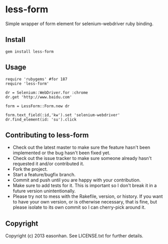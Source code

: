 less-form
====================

Simple wrapper of form element for selenium-webdriver ruby binding.

Install
-------
	gem install less-form

Usage
-----
	require 'rubygems' #for 187
	require 'less-form'

	dr = Selenium::WebDriver.for :chrome
	dr.get 'http://www.baidu.com'

	form = LessForm::Form.new dr

	form.text_field(:id,'kw').set 'selenium-webdriver'
	dr.find_element(id: 'su').click

Contributing to less-form
-------------------------
 
* Check out the latest master to make sure the feature hasn't been implemented or the bug hasn't been fixed yet.
* Check out the issue tracker to make sure someone already hasn't requested it and/or contributed it.
* Fork the project.
* Start a feature/bugfix branch.
* Commit and push until you are happy with your contribution.
* Make sure to add tests for it. This is important so I don't break it in a future version unintentionally.
* Please try not to mess with the Rakefile, version, or history. If you want to have your own version, or is otherwise necessary, that is fine, but please isolate to its own commit so I can cherry-pick around it.

Copyright
---------

Copyright (c) 2013 easonhan. See LICENSE.txt for
further details.


